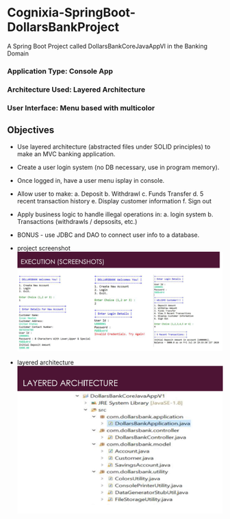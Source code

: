 # Cognixia-SpringBoot-DollarsBankProject
A Spring Boot Project called DollarsBankCoreJavaAppVl in the Banking Domain

### Application Type: Console App
### Architecture Used: Layered Architecture
### User Interface: Menu based with multicolor

## Objectives
- Use layered architecture (abstracted files under SOLID principles) to make an MVC banking application.
- Create a user login system (no DB necessary, use in program memory).
- Once logged in, have a user menu isplay in console.
- Allow user to make:
a. Deposit
b. Withdrawl
c. Funds Transfer
d. 5 recent transaction history
e. Display customer information
f. Sign out
- Apply business logic to handle illegal
operations in:
a. login system
b. Transactions (withdrawls /
depsosits, etc.)
- BONUS - use JDBC and DAO to connect user info to a database.

- project screenshot
![image description](images/1.png)

- layered architecture
![image description](images/2.png)
